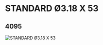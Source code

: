 # STANDARD Ø3.18 X 53
## 4095
![STANDARD Ø3.18 X 53](https://lc-www-live-s.legocdn.com/media/bricks/5/2/409501.jpg)